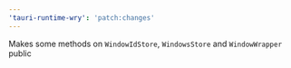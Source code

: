 ```yaml
---
'tauri-runtime-wry': 'patch:changes'
---
```


Makes some methods on `WindowIdStore`, `WindowsStore` and `WindowWrapper` public
